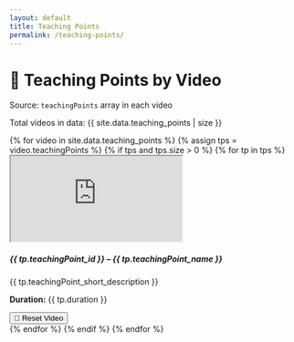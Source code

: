 ```yaml
---
layout: default
title: Teaching Points
permalink: /teaching-points/
---
```


<h1>🎥 Teaching Points by Video</h1>
<p>Source: <code>teachingPoints</code> array in each video</p>

<p>Total videos in data: {{ site.data.teaching_points | size }}</p>

<div class="container my-4">
  {% for video in site.data.teaching_points %}
    {% assign tps = video.teachingPoints %}
    {% if tps and tps.size > 0 %}
      {% for tp in tps %}
        <div class="row mb-5 align-items-start">
          <div class="col-md-6">
            <div class="ratio ratio-16x9">
              <iframe
                id="video-{{ video.videoId }}-{{ tp.startTime }}-{{ tp.endTime }}"
                src="https://www.youtube.com/embed/{{ video.videoId }}?start={{ tp.startTime }}&end={{ tp.endTime }}"
                title="{{ tp.teachingPoint_name }}"
                allow="accelerometer; autoplay; clipboard-write; encrypted-media; gyroscope; picture-in-picture"
                allowfullscreen>
              </iframe>
            </div>
          </div>
          <div class="col-md-6">
            <h5>{{ tp.teachingPoint_id }} – {{ tp.teachingPoint_name }}</h5>
            <p>{{ tp.teachingPoint_short_description }}</p>
            <p><strong>Duration:</strong> {{ tp.duration }}</p>
            <button class="btn btn-outline-secondary btn-sm"
                    onclick="resetVideo('video-{{ video.videoId }}-{{ tp.startTime }}-{{ tp.endTime }}')">🔁 Reset Video</button>
          </div>
        </div>
      {% endfor %}
    {% endif %}
  {% endfor %}
</div>

<script>
function resetVideo(id) {
  const iframe = document.getElementById(id);
  if (iframe) {
    const src = iframe.src;
    iframe.src = src;
  }
}
</script>
